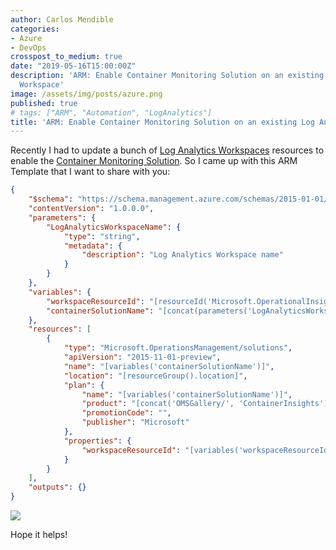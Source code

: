 ```yaml
---
author: Carlos Mendible
categories:
- Azure
- DevOps
crosspost_to_medium: true
date: "2019-05-16T15:00:00Z"
description: 'ARM: Enable Container Monitoring Solution on an existing Log Analytics
  Workspace'
image: /assets/img/posts/azure.png
published: true
# tags: ["ARM", "Automation", "LogAnalytics"]
title: 'ARM: Enable Container Monitoring Solution on an existing Log Analytics Workspace'
---
```


Recently I had to update a bunch of [Log Analytics Workspaces](https://www.google.com/url?sa=t&rct=j&q=&esrc=s&source=web&cd=1&cad=rja&uact=8&ved=2ahUKEwiFrof58qDiAhXqyIUKHWPuBaIQFjAAegQIARAB&url=https%3A%2F%2Fdocs.microsoft.com%2Fen-us%2Fazure%2Fazure-monitor%2Flearn%2Fquick-create-workspace&usg=AOvVaw3DvKwidPs8__aX0fQ0vjQf) resources to enable the [Container Monitoring Solution](https://docs.microsoft.com/en-us/azure/azure-monitor/insights/containers). So I came up with this ARM Template that I want to share with you:

``` json
{
    "$schema": "https://schema.management.azure.com/schemas/2015-01-01/deploymentTemplate.json#",
    "contentVersion": "1.0.0.0",
    "parameters": {
        "LogAnalyticsWorkspaceName": {
            "type": "string",
            "metadata": {
                "description": "Log Analytics Workspace name"
            }
        }
    },
    "variables": {
        "workspaceResourceId": "[resourceId('Microsoft.OperationalInsights/workspaces/', parameters('LogAnalyticsWorkspaceName'))]",
        "containerSolutionName": "[concat(parameters('LogAnalyticsWorkspaceName'), '-containers')]"
    },
    "resources": [
        {
            "type": "Microsoft.OperationsManagement/solutions",
            "apiVersion": "2015-11-01-preview",
            "name": "[variables('containerSolutionName')]",
            "location": "[resourceGroup().location]",
            "plan": {
                "name": "[variables('containerSolutionName')]",
                "product": "[concat('OMSGallery/', 'ContainerInsights')]",
                "promotionCode": "",
                "publisher": "Microsoft"
            },
            "properties": {
                "workspaceResourceId": "[variables('workspaceResourceId')]"
            }
        }
    ],
    "outputs": {}
}
```

<a href="https://portal.azure.com/#create/Microsoft.Template/uri/https%3A%2F%2Fraw.githubusercontent.com%2Fcmendible%2Farmtemplates%2Fmaster%2Fcontainers%2Fenable-container-solution-existing-loganalytics-workspace%2Fazuredeploy.json" rel="nofollow">
    <img src="http://azuredeploy.net/deploybutton.png"/>
</a>

Hope it helps!
